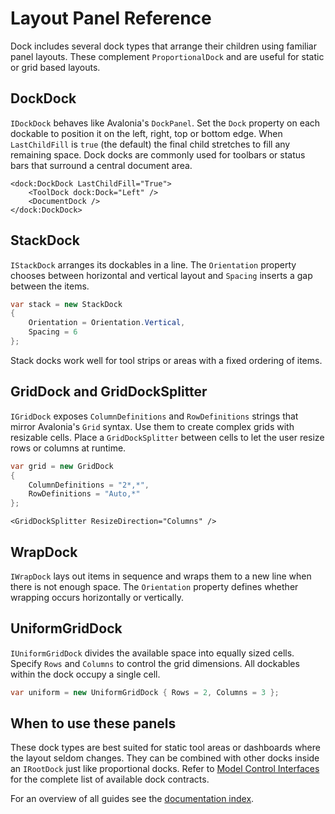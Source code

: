 # Layout Panel Reference

Dock includes several dock types that arrange their children using familiar panel layouts. These complement `ProportionalDock` and are useful for static or grid based layouts.

## DockDock

`IDockDock` behaves like Avalonia's `DockPanel`. Set the `Dock` property on each
dockable to position it on the left, right, top or bottom edge. When
`LastChildFill` is `true` (the default) the final child stretches to fill any
remaining space. Dock docks are commonly used for toolbars or status bars that
surround a central document area.

```xaml
<dock:DockDock LastChildFill="True">
    <ToolDock dock:Dock="Left" />
    <DocumentDock />
</dock:DockDock>
```

## StackDock

`IStackDock` arranges its dockables in a line. The `Orientation` property chooses between horizontal and vertical layout and `Spacing` inserts a gap between the items.

```csharp
var stack = new StackDock
{
    Orientation = Orientation.Vertical,
    Spacing = 6
};
```

Stack docks work well for tool strips or areas with a fixed ordering of items.

## GridDock and GridDockSplitter

`IGridDock` exposes `ColumnDefinitions` and `RowDefinitions` strings that mirror Avalonia's `Grid` syntax. Use them to create complex grids with resizable cells. Place a `GridDockSplitter` between cells to let the user resize rows or columns at runtime.

```csharp
var grid = new GridDock
{
    ColumnDefinitions = "2*,*",
    RowDefinitions = "Auto,*"
};
```

```xaml
<GridDockSplitter ResizeDirection="Columns" />
```

## WrapDock

`IWrapDock` lays out items in sequence and wraps them to a new line when there is not enough space. The `Orientation` property defines whether wrapping occurs horizontally or vertically.

## UniformGridDock

`IUniformGridDock` divides the available space into equally sized cells. Specify `Rows` and `Columns` to control the grid dimensions. All dockables within the dock occupy a single cell.

```csharp
var uniform = new UniformGridDock { Rows = 2, Columns = 3 };
```

## When to use these panels

These dock types are best suited for static tool areas or dashboards where the layout seldom changes. They can be combined with other docks inside an `IRootDock` just like proportional docks. Refer to [Model Control Interfaces](dock-model-controls.md) for the complete list of available dock contracts.

For an overview of all guides see the [documentation index](README.md).
